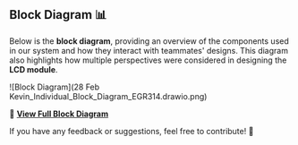 ## Block Diagram 📊  

Below is the **block diagram**, providing an overview of the components used in our system and how they interact with teammates' designs. This diagram also highlights how multiple perspectives were considered in designing the **LCD module**.  

![Block Diagram](28 Feb Kevin_Individual_Block_Diagram_EGR314.drawio.png)  

🔗 [**View Full Block Diagram**](https://drive.google.com/file/d/1y2u3dRcogwUWcMYUiIJfNdwun7hrlTpl/view?usp=sharing)  

If you have any feedback or suggestions, feel free to contribute! 🚀  

